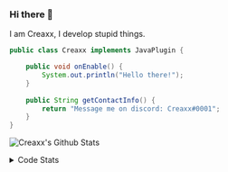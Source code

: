 ### Hi there 👋

I am Creaxx, I develop stupid things. 

```java
public class Creaxx implements JavaPlugin {

    public void onEnable() {
        System.out.println("Hello there!");
    }
    
    public String getContactInfo() {
        return "Message me on discord: Creaxx#0001";
    }
}
```
![Creaxx's Github Stats](https://github-readme-stats-creaxxogs-projects.vercel.app/api?username=CreaxxOG&show_icons=true&theme=dark&count_private=true)

<details>
  <summary>Code Stats</summary>

<!--START_SECTION:waka-->

```txt
Java              3 hrs 56 mins   █████████████████████░░░░   84.23 %
XML               18 mins         █▓░░░░░░░░░░░░░░░░░░░░░░░   06.44 %
Kotlin            14 mins         █▒░░░░░░░░░░░░░░░░░░░░░░░   05.00 %
YAML              11 mins         █░░░░░░░░░░░░░░░░░░░░░░░░   04.24 %
SQL               0 secs          ░░░░░░░░░░░░░░░░░░░░░░░░░   00.06 %
```

<!--END_SECTION:waka-->
</details>
